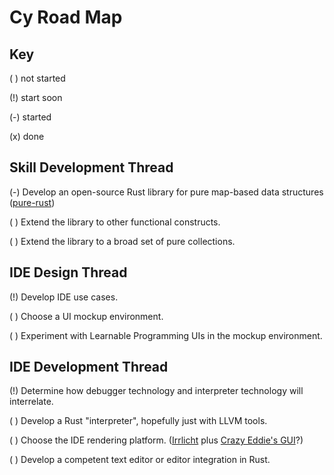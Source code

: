 Cy Road Map
===========

Key
---

( ) not started

(!) start soon

(-) started

(x) done


Skill Development Thread
------------------------

(-) Develop an open-source Rust library for pure map-based data structures ([pure-rust](https://github.com/Cy-Hub/pure-rust))

( ) Extend the library to other functional constructs.

( ) Extend the library to a broad set of pure collections.


IDE Design Thread
-----------------

(!) Develop IDE use cases.

( ) Choose a UI mockup environment.

( ) Experiment with Learnable Programming UIs in the mockup environment.


IDE Development Thread
----------------------

(!) Determine how debugger technology and interpreter technology will interrelate.

( ) Develop a Rust "interpreter", hopefully just with LLVM tools.

( ) Choose the IDE rendering platform.  ([Irrlicht](http://irrlicht.sourceforge.net/) plus [Crazy Eddie's GUI](http://www.cegui.org.uk/wiki/index.php/Main_Page)?)

( ) Develop a competent text editor or editor integration in Rust. 